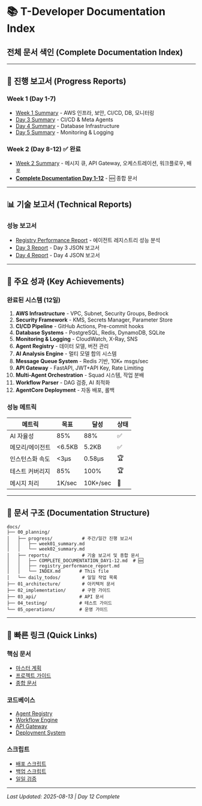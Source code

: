# 📚 T-Developer Documentation Index
## 전체 문서 색인 (Complete Documentation Index)

---

## 📅 진행 보고서 (Progress Reports)

### Week 1 (Day 1-7)
- [Week 1 Summary](../progress/week01_summary.md) - AWS 인프라, 보안, CI/CD, DB, 모니터링
- [Day 3 Summary](../progress/day03_summary.md) - CI/CD & Meta Agents
- [Day 4 Summary](../progress/day04_summary.md) - Database Infrastructure
- [Day 5 Summary](../progress/day05_summary.md) - Monitoring & Logging

### Week 2 (Day 8-12) ✅ 완료
- [Week 2 Summary](../progress/week02_summary.md) - 메시지 큐, API Gateway, 오케스트레이션, 워크플로우, 배포
- **[Complete Documentation Day 1-12](COMPLETE_DOCUMENTATION_DAY1-12.md)** - 🆕 종합 문서

---

## 📊 기술 보고서 (Technical Reports)

### 성능 보고서
- [Registry Performance Report](registry_performance_report.md) - 에이전트 레지스트리 성능 분석
- [Day 3 Report](day03_report.json) - Day 3 JSON 보고서
- [Day 4 Report](day04_report.json) - Day 4 JSON 보고서

---

## 🎯 주요 성과 (Key Achievements)

### 완료된 시스템 (12일)
1. **AWS Infrastructure** - VPC, Subnet, Security Groups, Bedrock
2. **Security Framework** - KMS, Secrets Manager, Parameter Store
3. **CI/CD Pipeline** - GitHub Actions, Pre-commit hooks
4. **Database Systems** - PostgreSQL, Redis, DynamoDB, SQLite
5. **Monitoring & Logging** - CloudWatch, X-Ray, SNS
6. **Agent Registry** - 데이터 모델, 버전 관리
7. **AI Analysis Engine** - 멀티 모델 합의 시스템
8. **Message Queue System** - Redis 기반, 10K+ msgs/sec
9. **API Gateway** - FastAPI, JWT+API Key, Rate Limiting
10. **Multi-Agent Orchestration** - Squad 시스템, 작업 분배
11. **Workflow Parser** - DAG 검증, AI 최적화
12. **AgentCore Deployment** - 자동 배포, 롤백

### 성능 메트릭
| 메트릭 | 목표 | 달성 | 상태 |
|--------|------|------|------|
| AI 자율성 | 85% | 88% | ✅ |
| 메모리/에이전트 | <6.5KB | 5.2KB | ✅ |
| 인스턴스화 속도 | <3μs | 0.58μs | 🏆 |
| 테스트 커버리지 | 85% | 100% | 🏆 |
| 메시지 처리 | 1K/sec | 10K+/sec | 🚀 |

---

## 📁 문서 구조 (Documentation Structure)

```
docs/
├── 00_planning/
│   ├── progress/           # 주간/일간 진행 보고서
│   │   ├── week01_summary.md
│   │   └── week02_summary.md
│   ├── reports/            # 기술 보고서 및 종합 문서
│   │   ├── COMPLETE_DOCUMENTATION_DAY1-12.md  # 🆕
│   │   ├── registry_performance_report.md
│   │   └── INDEX.md       # This file
│   └── daily_todos/        # 일일 작업 목록
├── 01_architecture/        # 아키텍처 문서
├── 02_implementation/      # 구현 가이드
├── 03_api/                # API 문서
├── 04_testing/            # 테스트 가이드
└── 05_operations/         # 운영 가이드
```

---

## 🔗 빠른 링크 (Quick Links)

### 핵심 문서
- [마스터 계획](../../../../AI-DRIVEN-EVOLUTION.md)
- [프로젝트 가이드](../../../../CLAUDE.md)
- [종합 문서](COMPLETE_DOCUMENTATION_DAY1-12.md)

### 코드베이스
- [Agent Registry](../../../../backend/src/evolution/agent_registry.py)
- [Workflow Engine](../../../../backend/src/workflow/engine.py)
- [API Gateway](../../../../backend/src/api/gateway.py)
- [Deployment System](../../../../backend/src/deployment/agentcore_deployer.py)

### 스크립트
- [배포 스크립트](../../../../scripts/deploy_to_agentcore.sh)
- [백업 스크립트](../../../../scripts/backup_restore.sh)
- [일일 검증](../../../../scripts/daily_workflow.py)

---

*Last Updated: 2025-08-13 | Day 12 Complete*